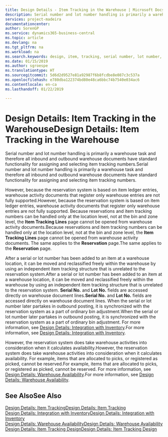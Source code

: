 ```yaml
---
title: Design Details - Item Tracking in the Warehouse | Microsoft Docs
description: Serial number and lot number handling is primarily a warehouse task and therefore all inbound and outbound warehouse documents have standard functionality for assigning and selecting item tracking numbers. However, because the reservation system is based on item ledger entries, warehouse activity documents that register only warehouse entries are not fully supported.
services: project-madeira
documentationcenter: 
author: SorenGP
ms.service: dynamics365-business-central
ms.topic: article
ms.devlang: na
ms.tgt_pltfrm: na
ms.workload: na
ms.search.keywords: design, item, tracking, serial number, lot number, outbound documents
ms.date: 01/15/2019
ms.author: sgroespe
ms.translationtype: HT
ms.sourcegitcommit: 5d6d2d9527e81a92987f6b8fcdbe8e087c3c537a
ms.openlocfilehash: e780dba122374bd80e48ca6bbc74b7540e034ac6
ms.contentlocale: en-ca
ms.lasthandoff: 01/22/2019

---
```

# <a name="design-details-item-tracking-in-the-warehouse"></a><span data-ttu-id="691db-104">Design Details: Item Tracking in the Warehouse</span><span class="sxs-lookup"><span data-stu-id="691db-104">Design Details: Item Tracking in the Warehouse</span></span>
<span data-ttu-id="691db-105">Serial number and lot number handling is primarily a warehouse task and therefore all inbound and outbound warehouse documents have standard functionality for assigning and selecting item tracking numbers.</span><span class="sxs-lookup"><span data-stu-id="691db-105">Serial number and lot number handling is primarily a warehouse task and therefore all inbound and outbound warehouse documents have standard functionality for assigning and selecting item tracking numbers.</span></span>  

<span data-ttu-id="691db-106">However, because the reservation system is based on item ledger entries, warehouse activity documents that register only warehouse entries are not fully supported.</span><span class="sxs-lookup"><span data-stu-id="691db-106">However, because the reservation system is based on item ledger entries, warehouse activity documents that register only warehouse entries are not fully supported.</span></span> <span data-ttu-id="691db-107">Because reservations and item tracking numbers can be handled only at the location level, not at the bin and zone level, the **Item Tracking Lines** page cannot be opened from warehouse activity documents.</span><span class="sxs-lookup"><span data-stu-id="691db-107">Because reservations and item tracking numbers can be handled only at the location level, not at the bin and zone level, the **Item Tracking Lines** page cannot be opened from warehouse activity documents.</span></span> <span data-ttu-id="691db-108">The same applies to the **Reservation** page.</span><span class="sxs-lookup"><span data-stu-id="691db-108">The same applies to the **Reservation** page.</span></span>  

<span data-ttu-id="691db-109">After a serial or lot number has been added to an item at a warehouse location, it can be moved and reclassified freely within the warehouse by using an independent item tracking structure that is unrelated to the reservation system.</span><span class="sxs-lookup"><span data-stu-id="691db-109">After a serial or lot number has been added to an item at a warehouse location, it can be moved and reclassified freely within the warehouse by using an independent item tracking structure that is unrelated to the reservation system.</span></span> <span data-ttu-id="691db-110">**Serial No.** and **Lot No.** fields are accessed directly on warehouse document lines.</span><span class="sxs-lookup"><span data-stu-id="691db-110">**Serial No.** and **Lot No.** fields are accessed directly on warehouse document lines.</span></span> <span data-ttu-id="691db-111">When the serial or lot number later partakes in outbound posting, it is synchronized with the reservation system as a part of ordinary bin adjustment.</span><span class="sxs-lookup"><span data-stu-id="691db-111">When the serial or lot number later partakes in outbound posting, it is synchronized with the reservation system as a part of ordinary bin adjustment.</span></span> <span data-ttu-id="691db-112">For more information, see [Design Details: Integration with Inventory](design-details-integration-with-inventory.md).</span><span class="sxs-lookup"><span data-stu-id="691db-112">For more information, see [Design Details: Integration with Inventory](design-details-integration-with-inventory.md).</span></span>  

<span data-ttu-id="691db-113">However, the reservation system does take warehouse activities into consideration when it calculates availability.</span><span class="sxs-lookup"><span data-stu-id="691db-113">However, the reservation system does take warehouse activities into consideration when it calculates availability.</span></span> <span data-ttu-id="691db-114">For example, items that are allocated to picks, or registered as picked, cannot be reserved.</span><span class="sxs-lookup"><span data-stu-id="691db-114">For example, items that are allocated to picks, or registered as picked, cannot be reserved.</span></span> <span data-ttu-id="691db-115">For more information, see [Design Details: Warehouse Availability](design-details-availability-in-the-warehouse.md).</span><span class="sxs-lookup"><span data-stu-id="691db-115">For more information, see [Design Details: Warehouse Availability](design-details-availability-in-the-warehouse.md).</span></span>

## <a name="see-also"></a><span data-ttu-id="691db-116">See Also</span><span class="sxs-lookup"><span data-stu-id="691db-116">See Also</span></span>  
[<span data-ttu-id="691db-117">Design Details: Item Tracking</span><span class="sxs-lookup"><span data-stu-id="691db-117">Design Details: Item Tracking</span></span>](design-details-item-tracking.md)  
[<span data-ttu-id="691db-118">Design Details: Integration with Inventory</span><span class="sxs-lookup"><span data-stu-id="691db-118">Design Details: Integration with Inventory</span></span>](design-details-integration-with-inventory.md)  
[<span data-ttu-id="691db-119">Design Details: Warehouse Availability</span><span class="sxs-lookup"><span data-stu-id="691db-119">Design Details: Warehouse Availability</span></span>](design-details-availability-in-the-warehouse.md)  
[<span data-ttu-id="691db-120">Design Details: Item Tracking Design</span><span class="sxs-lookup"><span data-stu-id="691db-120">Design Details: Item Tracking Design</span></span>](design-details-item-tracking-design.md)

